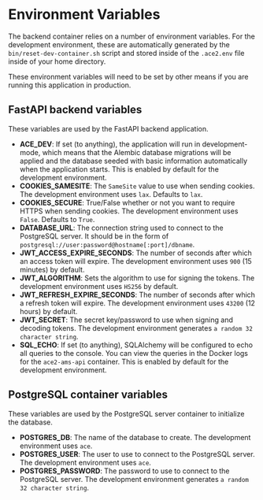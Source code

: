 # Environment Variables

The backend container relies on a number of environment variables. For the development environment, these are automatically generated by the `bin/reset-dev-container.sh` script and stored inside of the `.ace2.env` file inside of your home directory.

These environment variables will need to be set by other means if you are running this application in production.

## FastAPI backend variables

These variables are used by the FastAPI backend application.

- **ACE_DEV**: If set (to anything), the application will run in development-mode, which means that the Alembic database migrations will be applied and the database seeded with basic information automatically when the application starts. This is enabled by default for the development environment.
- **COOKIES_SAMESITE**: The `SameSite` value to use when sending cookies. The development environment uses `lax`. Defaults to `lax`.
- **COOKIES_SECURE**: True/False whether or not you want to require HTTPS when sending cookies. The development environment uses `False`. Defaults to `True`.
- **DATABASE_URL**: The connection string used to connect to the PostgreSQL server. It should be in the form of `postgresql://user:password@hostname[:port]/dbname`.
- **JWT_ACCESS_EXPIRE_SECONDS**: The number of seconds after which an access token will expire. The development environment uses `900` (15 minutes) by default.
- **JWT_ALGORITHM**: Sets the algorithm to use for signing the tokens. The development environment uses `HS256` by default.
- **JWT_REFRESH_EXPIRE_SECONDS**: The number of seconds after which a refresh token will expire. The development environment uses `43200` (12 hours) by default.
- **JWT_SECRET**: The secret key/password to use when signing and decoding tokens. The development environment generates `a random 32 character string`.
- **SQL_ECHO**: If set (to anything), SQLAlchemy will be configured to echo all queries to the console. You can view the queries in the Docker logs for the `ace2-ams-api` container. This is enabled by default for the development environment.

## PostgreSQL container variables

These variables are used by the PostgreSQL server container to initialize the database.

- **POSTGRES_DB**: The name of the database to create. The development environment uses `ace`.
- **POSTGRES_USER**: The user to use to connect to the PostgreSQL server. The development environment uses `ace`.
- **POSTGRES_PASSWORD**: The password to use to connect to the PostgreSQL server. The development environment generates `a random 32 character string`.
